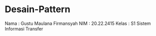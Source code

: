 # Desain-Pattern
Nama  : Gustu Maulana Firmansyah
NIM   : 20.22.2415
Kelas : S1 Sistem Informasi Transfer
